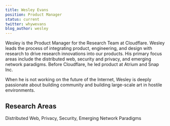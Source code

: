 ```yaml
---
title: Wesley Evans
position: Product Manager
status: current
twitter: whywevans
blog_author: wesley
---
```

Wesley is the Product Manager for the Research Team at Cloudflare. Wesley leads the process of integrating product, engineering, and design with research to drive research innovations into our products. His primary focus areas include the distributed web, security and privacy, and emerging network paradigms. Before Cloudflare, he led product at Atrium and Snap Inc.

When he is not working on the future of the Internet, Wesley is deeply passionate about building community and building large-scale art in hostile environments.

## Research Areas
Distributed Web, Privacy, Security, Emerging Network Paradigms